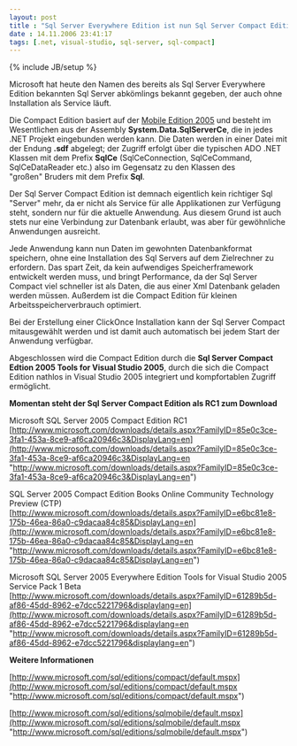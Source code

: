 ```yaml
---
layout: post
title : "Sql Server Everywhere Edition ist nun Sql Server Compact Edition"
date : 14.11.2006 23:41:17
tags: [.net, visual-studio, sql-server, sql-compact]
---
```

{% include JB/setup %}

Microsoft hat heute den Namen des bereits als Sql Server Everywhere Edition bekannten Sql Server abkömlings bekannt gegeben, der auch ohne Installation als Service läuft.

Die Compact Edition basiert auf der [Mobile Edition 2005](http://www.microsoft.com/sql/editions/sqlmobile/default.mspx) und besteht im Wesentlichen aus der Assembly **System.Data.SqlServerCe**, die in jedes .NET Projekt eingebunden werden kann. Die Daten werden in einer Datei mit der Endung **.sdf** abgelegt; der Zugriff erfolgt über die typischen ADO .NET Klassen mit dem Prefix **SqlCe** (SqlCeConnection, SqlCeCommand, SqlCeDataReader etc.) also im Gegensatz zu den Klassen des "großen" Bruders mit dem Prefix **Sql**.

Der Sql Server Compact Edition ist demnach eigentlich kein richtiger Sql "Server" mehr, da er nicht als Service für alle Applikationen zur Verfügung steht, sondern nur für die aktuelle Anwendung. Aus diesem Grund ist auch stets nur eine Verbindung zur Datenbank erlaubt, was aber für gewöhnliche Anwendungen ausreicht.

Jede Anwendung kann nun Daten im gewohnten Datenbankformat speichern, ohne eine Installation des Sql Servers auf dem Zielrechner zu erfordern. Das spart Zeit, da kein aufwendiges Speicherframework entwickelt werden muss, und bringt Performance, da der Sql Server Compact viel schneller ist als Daten, die aus einer Xml Datenbank geladen werden müssen. Außerdem ist die Compact Edition für kleinen Arbeitsspeicherverbrauch optimiert.

Bei der Erstellung einer ClickOnce Installation kann der Sql Server Compact mitausgewählt werden und ist damit auch automatisch bei jedem Start der Anwendung verfügbar.

Abgeschlossen wird die Compact Edition durch die **Sql Server Compact Edtion 2005 Tools for Visual Studio 2005**, durch die sich die Compact Edition nathlos in Visual Studio 2005 integriert und kompfortablen Zugriff ermöglicht.

**Momentan steht der Sql Server Compact Edition als RC1 zum Download**

Microsoft SQL Server 2005 Compact Edition RC1  
[http://www.microsoft.com/downloads/details.aspx?FamilyID=85e0c3ce-3fa1-453a-8ce9-af6ca20946c3&DisplayLang=en](http://www.microsoft.com/downloads/details.aspx?FamilyID=85e0c3ce-3fa1-453a-8ce9-af6ca20946c3&DisplayLang=en "http://www.microsoft.com/downloads/details.aspx?FamilyID=85e0c3ce-3fa1-453a-8ce9-af6ca20946c3&DisplayLang=en") 

SQL Server 2005 Compact Edition Books Online Community Technology Preview (CTP)  
[http://www.microsoft.com/downloads/details.aspx?FamilyID=e6bc81e8-175b-46ea-86a0-c9dacaa84c85&DisplayLang=en](http://www.microsoft.com/downloads/details.aspx?FamilyID=e6bc81e8-175b-46ea-86a0-c9dacaa84c85&DisplayLang=en "http://www.microsoft.com/downloads/details.aspx?FamilyID=e6bc81e8-175b-46ea-86a0-c9dacaa84c85&DisplayLang=en") 

Microsoft SQL Server 2005 Everywhere Edition Tools for Visual Studio 2005 Service Pack 1 Beta  
[http://www.microsoft.com/downloads/details.aspx?FamilyID=61289b5d-af86-45dd-8962-e7dcc5221796&displaylang=en](http://www.microsoft.com/downloads/details.aspx?FamilyID=61289b5d-af86-45dd-8962-e7dcc5221796&displaylang=en "http://www.microsoft.com/downloads/details.aspx?FamilyID=61289b5d-af86-45dd-8962-e7dcc5221796&displaylang=en")

**Weitere Informationen**

[http://www.microsoft.com/sql/editions/compact/default.mspx](http://www.microsoft.com/sql/editions/compact/default.mspx "http://www.microsoft.com/sql/editions/compact/default.mspx")

[http://www.microsoft.com/sql/editions/sqlmobile/default.mspx](http://www.microsoft.com/sql/editions/sqlmobile/default.mspx "http://www.microsoft.com/sql/editions/sqlmobile/default.mspx")
